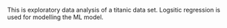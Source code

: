 This is exploratory data analysis of a titanic data set. Logsitic regression is used for modelling the ML model.

